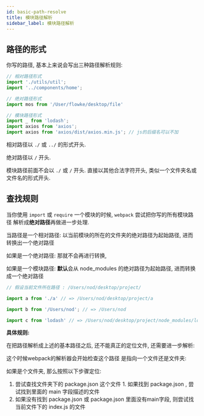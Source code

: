 ```yaml
---
id: basic-path-resolve
title: 模块路径解析
sidebar_label: 模块路径解析
---
```


## 路径的形式

你写的路径, 基本上来说会写出三种路径解析规则:

```js
// 相对路径形式
import './utils/util';
import '../components/home';

// 绝对路径形式
import mos from '/User/flowke/desktop/file'

// 模块路径形式
import _ from 'lodash';
import axios from 'axios';
import axios from 'axios/dist/axios.min.js'; // js的后缀名可以不加


```

相对路径以 `./` 或  `../` 的形式开头.

绝对路径以 `/` 开头.

模块路径前面不会以 `./` 或 `/` 开头. 直接以其他合法字符开头, 类似一个文件夹名或文件名的形式开头.

## 查找规则

当你使用 `import` 或 `require` 一个模块的时候, `webpack` 尝试把你写的所有模块路径 解析成**绝对路径**再做进一步处理.


当路径是一个相对路径: 以当前模块的所在的文件夹的绝对路径为起始路径, 进而转换出一个绝对路径

如果是一个绝对路径: 那就不会再进行转换,

如果是一个模块路径: **默认**会从 node_modules 的绝对路径为起始路径, 进而转换成一个绝对路径

```js
// 假设当前文件所在路径 : /Users/nod/desktop/project/

import a from './a' // => /Users/nod/desktop/project/a

import b from '/Users/nod'; // => /Users/nod

import c from 'lodash' // => /Users/nod/desktop/project/node_modules/lodash

```

**具体规则:**

在把路径解析成上述的基本路径之后, 还不能真正的定位文件, 还需要进一步解析:

这个时候webpack的解析器会开始检查这个路径 是指向一个文件还是文件夹:

如果是个文件夹, 那么按照以下步骤定位:
  1. 尝试查找文件夹下的 package.json 这个文件
    1. 如果找到 package.json , 尝试找到里面的 main 字段描述的文件
  2. 如果没有找到 package.json 或 package.json 里面没有main字段, 则尝试找当前文件下的 index.js 的文件
